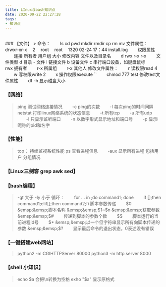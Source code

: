 ```yaml
---
title: LInux与bash知识点
date: 2020-09-22 22:27:28
tags:
- 知识点
---
```

<br>
###  【文件】
>    命令：
        &emsp;&emsp;ls cd pwd mkdir rmdir cp rm mv
    文件属性：
        &emsp;&emsp;drwxr-xr-x  &emsp;2   &emsp;root    &emsp;root     &emsp;1320    02-24 17：44    install.log
        &emsp;&emsp;权限属性    &emsp;&emsp;连接  所有者    用户组   大小     修改内容            文件以及目录名
        &emsp;&emsp;d rwx r-x r-x
        &emsp;&emsp;文件类型 d 目录   - 文件    l 链接文件  b 设备文件 c 串行端口设备，如键盘鼠标
        &emsp;&emsp;rwx 拥有者
        &emsp;&emsp;r-x 所属组
        &emsp;&emsp;r-x 其他人
        修改文件属性：
        &emsp;&emsp;r 读权限read 4
        &emsp;&emsp;w 写权限write 2
        &emsp;&emsp;x 操作权限execute ``
        &emsp;&emsp;chmod 777 test 修改test文件属性
        &emsp;&emsp;df -h 显示磁盘大小

###  【网络】
>    ping 测试网络连接情况
        &emsp;&emsp;-c ping的次数
        &emsp;&emsp;-l  每次ping的时间间隔
    netstat 打印linux网络系统的状态信息
        &emsp;&emsp;-t 所有tcp
        &emsp;&emsp;-u 所有udp
        &emsp;&emsp;-l 只显示监听端口
        &emsp;&emsp;-n 以数字形式显示地址和端口号
        &emsp;&emsp;-p 显示i昵称的pid和名字
### 【性能】
>    top： 持续监视系统性能
    ps 查看进程信息
        &emsp;&emsp;-aux 显示所有进程 包括用户 分组情况

###  【Linux三剑客 grep awk sed】
###  【bash编程】
>    -gt 大于
    -ly 小于
    循环：
        &emsp;&emsp;for ... in ;do command1; done
        &emsp;&emsp;if [];then command1;elif[];then command2;fi
    脚本参数传递
        &emsp;&emsp;$0      &emsp;&emsp;脚本名称
        &emsp;&emsp;$1~$n   &emsp;&emsp;获取参数
        &emsp;&emsp;$#      &emsp;&emsp;传递到脚本的参数个数
        &emsp;&emsp;$$      &emsp;&emsp;脚本运行的当前进程id号
        &emsp;&emsp;$*      &emsp;&emsp;以一个但字符串显示所有向脚本传递的参数
        &emsp;&emsp;$?       &emsp;&emsp;显示最后命令的退出状态。0表述没有错误


### 【一键搭建web网站】
>    python2 -m CGIHTTPServer 80000
    python3 -m http.server 8000

### 【shell 小知识】
>    echo $a         会把\n转换为空格
    exho "$a"       显示原格式
     
